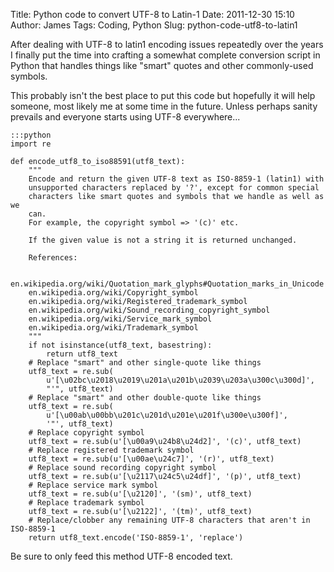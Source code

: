 Title: Python code to convert UTF-8 to Latin-1
Date: 2011-12-30 15:10
Author: James
Tags: Coding, Python
Slug: python-code-utf8-to-latin1

After dealing with UTF-8 to latin1 encoding issues repeatedly over the
years I finally put the time into crafting a somewhat complete
conversion script in Python that handles things like "smart" quotes and
other commonly-used symbols.

This probably isn't the best place to put this code but hopefully it
will help someone, most likely me at some time in the future. Unless
perhaps sanity prevails and everyone starts using UTF-8 everywhere...

    :::python
    import re

    def encode_utf8_to_iso88591(utf8_text):
        """
        Encode and return the given UTF-8 text as ISO-8859-1 (latin1) with
        unsupported characters replaced by '?', except for common special
        characters like smart quotes and symbols that we handle as well as we
        can.
        For example, the copyright symbol => '(c)' etc.

        If the given value is not a string it is returned unchanged.

        References:

        en.wikipedia.org/wiki/Quotation_mark_glyphs#Quotation_marks_in_Unicode
        en.wikipedia.org/wiki/Copyright_symbol
        en.wikipedia.org/wiki/Registered_trademark_symbol
        en.wikipedia.org/wiki/Sound_recording_copyright_symbol
        en.wikipedia.org/wiki/Service_mark_symbol
        en.wikipedia.org/wiki/Trademark_symbol
        """
        if not isinstance(utf8_text, basestring):
            return utf8_text
        # Replace "smart" and other single-quote like things
        utf8_text = re.sub(
            u'[\u02bc\u2018\u2019\u201a\u201b\u2039\u203a\u300c\u300d]',
            "'", utf8_text)
        # Replace "smart" and other double-quote like things
        utf8_text = re.sub(
            u'[\u00ab\u00bb\u201c\u201d\u201e\u201f\u300e\u300f]',
            '"', utf8_text)
        # Replace copyright symbol
        utf8_text = re.sub(u'[\u00a9\u24b8\u24d2]', '(c)', utf8_text)
        # Replace registered trademark symbol
        utf8_text = re.sub(u'[\u00ae\u24c7]', '(r)', utf8_text)
        # Replace sound recording copyright symbol
        utf8_text = re.sub(u'[\u2117\u24c5\u24df]', '(p)', utf8_text)
        # Replace service mark symbol
        utf8_text = re.sub(u'[\u2120]', '(sm)', utf8_text)
        # Replace trademark symbol
        utf8_text = re.sub(u'[\u2122]', '(tm)', utf8_text)
        # Replace/clobber any remaining UTF-8 characters that aren't in ISO-8859-1
        return utf8_text.encode('ISO-8859-1', 'replace')

Be sure to only feed this method UTF-8 encoded text.
